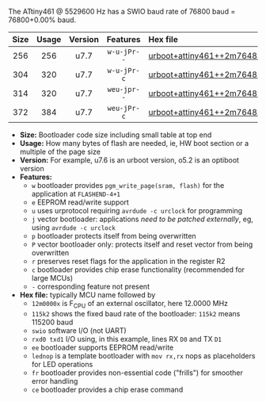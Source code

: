 The ATtiny461 @ 5529600 Hz has a SWIO baud rate of 76800 baud = 76800+0.00% baud.

|Size|Usage|Version|Features|Hex file|
|:-:|:-:|:-:|:-:|:--|
|256|256|u7.7|`w-u-jPr--`|[urboot+attiny461++2m7648x+++38k4_swio_rxb0_txb1_lednop.hex](https://raw.githubusercontent.com/stefanrueger/urboot.hex/main/mcus/attiny461/external_oscillator/fcpu++2m7648_Hz/br+++38k4_bps/urboot+attiny461++2m7648x+++38k4_swio_rxb0_txb1_lednop.hex)|
|304|320|u7.7|`w-u-jPr-c`|[urboot+attiny461++2m7648x+++38k4_swio_rxb0_txb1_lednop_fr_ce.hex](https://raw.githubusercontent.com/stefanrueger/urboot.hex/main/mcus/attiny461/external_oscillator/fcpu++2m7648_Hz/br+++38k4_bps/urboot+attiny461++2m7648x+++38k4_swio_rxb0_txb1_lednop_fr_ce.hex)|
|314|320|u7.7|`weu-jpr--`|[urboot+attiny461++2m7648x+++38k4_swio_rxb0_txb1_ee_lednop.hex](https://raw.githubusercontent.com/stefanrueger/urboot.hex/main/mcus/attiny461/external_oscillator/fcpu++2m7648_Hz/br+++38k4_bps/urboot+attiny461++2m7648x+++38k4_swio_rxb0_txb1_ee_lednop.hex)|
|372|384|u7.7|`weu-jPr-c`|[urboot+attiny461++2m7648x+++38k4_swio_rxb0_txb1_ee_lednop_fr_ce.hex](https://raw.githubusercontent.com/stefanrueger/urboot.hex/main/mcus/attiny461/external_oscillator/fcpu++2m7648_Hz/br+++38k4_bps/urboot+attiny461++2m7648x+++38k4_swio_rxb0_txb1_ee_lednop_fr_ce.hex)|

- **Size:** Bootloader code size including small table at top end
- **Usage:** How many bytes of flash are needed, ie, HW boot section or a multiple of the page size
- **Version:** For example, u7.6 is an urboot version, o5.2 is an optiboot version
- **Features:**
  + `w` bootloader provides `pgm_write_page(sram, flash)` for the application at `FLASHEND-4+1`
  + `e` EEPROM read/write support
  + `u` uses urprotocol requiring `avrdude -c urclock` for programming
  + `j` vector bootloader: applications *need to be patched externally*, eg, using `avrdude -c urclock`
  + `p` bootloader protects itself from being overwritten
  + `P` vector bootloader only: protects itself and reset vector from being overwritten
  + `r` preserves reset flags for the application in the register R2
  + `c` bootloader provides chip erase functionality (recommended for large MCUs)
  + `-` corresponding feature not present
- **Hex file:** typically MCU name followed by
  + `12m0000x` is F<sub>CPU</sub> of an external oscillator, here 12.0000 MHz
  + `115k2` shows the fixed baud rate of the bootloader: `115k2` means 115200 baud
  + `swio` software I/O (not UART)
  + `rxd0 txd1` I/O using, in this example, lines RX `D0` and TX `D1`
  + `ee` bootloader supports EEPROM read/write
  + `lednop` is a template bootloader with `mov rx,rx` nops as placeholders for LED operations
  + `fr` bootloader provides non-essential code ("frills") for smoother error handling
  + `ce` bootloader provides a chip erase command
